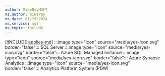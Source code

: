 ```yaml
---
author: MikeRayMSFT
ms.author: mikeray
ms.date: 01/29/2024
ms.service: sql
ms.topic: include
---
```


[!INCLUDE [applies-md](applies-md.md)] :::image type="icon" source="media/yes-icon.svg" border="false"::: SQL Server :::image type="icon" source="media/yes-icon.svg" border="false"::: Azure SQL Managed Instance :::image type="icon" source="media/yes-icon.svg" border="false"::: Azure Synapse Analytics :::image type="icon" source="media/yes-icon.svg" border="false"::: Analytics Platform System (PDW)
